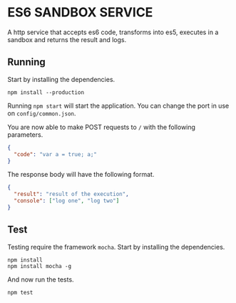 ES6 SANDBOX SERVICE
==================

A http service that accepts es6 code, transforms into es5, executes in a sandbox and returns the result and logs.

## Running

Start by installing the dependencies.

```
npm install --production
```

Running `npm start` will start the application. You can change the port in use on `config/common.json`.

You are now able to make POST requests to `/` with the following parameters.

```json
{
  "code": "var a = true; a;"
}
```

The response body will have the following format.

```json
{
  "result": "result of the execution",
  "console": ["log one", "log two"]
}
```


## Test

Testing require the framework `mocha`. Start by installing the dependencies.

```
npm install
npm install mocha -g
```

And now run the tests.


```
npm test
```

